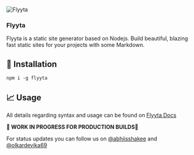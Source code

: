 <img alt="Flyyta" src="https://avatars.githubusercontent.com/u/72463180?s=200&v=4">

### Flyyta

Flyyta is a static site generator based on Nodejs. Build beautiful, blazing fast static sites for your projects with some Markdown.

## 🚀 Installation
```shell
npm i -g flyyta
```

## 📈 Usage
All details regarding syntax and usage can be found on [Flyyta Docs](https://flyyta-docs.netlify.app/)

<b>🚧 WORK IN PROGRESS FOR PRODUCTION BUILDS🚧</b>

For status updates you can follow us on [@abhiisshakee](https://twitter.com/abhiisshakee) and [@olkardevika69](https://twitter.com/olkardevika69)
